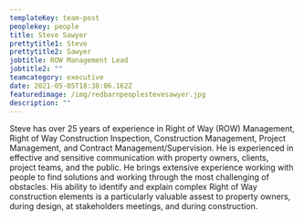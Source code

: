 ```yaml
---
templateKey: team-post
peoplekey: people
title: Steve Sawyer
prettytitle1: Steve
prettytitle2: Sawyer
jobtitle: ROW Management Lead
jobtitle2: ""
teamcategory: executive
date: 2021-05-05T18:38:06.162Z
featuredimage: /img/redbarnpeoplestevesawyer.jpg
description: ""
---
```


Steve has over 25 years of experience in Right of Way (ROW) Management, Right of Way Construction Inspection, Construction Management, Project Management, and Contract Management/Supervision. He is experienced in effective and sensitive communication with property owners, clients, project teams, and the public. He brings extensive experience working with people to find solutions and working through the most challenging of obstacles. His ability to identify and explain complex Right of Way construction elements is a particularly valuable assest to property owners, during design, at stakeholders meetings, and during construction.
